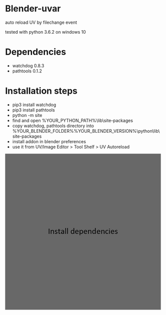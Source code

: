 # Blender-uvar
auto reload UV by filechange event

tested with python 3.6.2 on windows 10

# Dependencies
* watchdog 0.8.3
* pathtools 0.1.2

# Installation steps
* pip3 install watchdog
* pip3 install pathtools
* python -m site
* find and open %YOUR_PYTHON_PATH%\lib\site-packages
* copy watchdog, pathtools directory into %YOUR_BLENDER_FOLDER%\%YOUR_BLENDER_VERSION%\python\lib\site-packages
* install addon in blender preferences
* use it from UV/Image Editor > Tool Shelf > UV Autoreload


![tutorial gif](https://github.com/noa-ru/blender-uvar/blob/master/tutorial.gif?raw=true)
